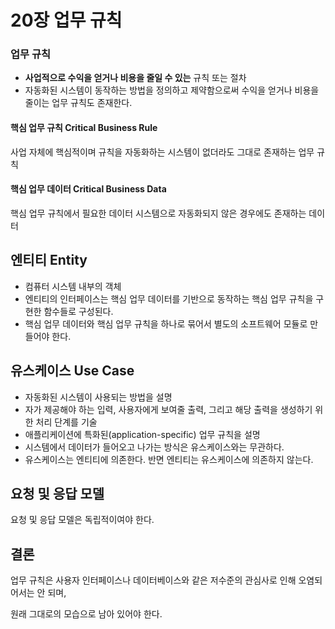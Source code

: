 # 20장 업무 규칙

### 업무 규칙
- **사업적으로 수익을 얻거나 비용을 줄일 수 있는** 규칙 또는 절차
- 자동화된 시스템이 동작하는 방법을 정의하고 제약함으로써 수익을 얻거나 비용을 줄이는 업무 규칙도 존재한다.

#### 핵심 업무 규칙 Critical Business Rule
사업 자체에 핵심적이며 규칙을 자동화하는 시스템이 없더라도 그대로 존재하는 업무 규칙

#### 핵심 업무 데이터 Critical Business Data
핵심 업무 규칙에서 필요한 데이터
시스템으로 자동화되지 않은 경우에도 존재하는 데이터

## 엔티티 Entity
- 컴퓨터 시스템 내부의 객체
- 엔티티의 인터페이스는 핵심 업무 데이터를 기반으로 동작하는 핵심 업무 규칙을 구현한 함수들로 구성된다.
- 핵심 업무 데이터와 핵심 업무 규칙을 하나로 묶어서 별도의 소프트웨어 모듈로 만들어야 한다.

## 유스케이스 Use Case
- 자동화된 시스템이 사용되는 방법을 설명
- 자가 제공해야 하는 입력, 사용자에게 보여줄 출력, 그리고 해당 출력을 생성하기 위한 처리 단계를 기술
- 애플리케이션에 특화된(application-specific) 업무 규칙을 설명 
- 시스템에서 데이터가 들어오고 나가는 방식은 유스케이스와는 무관하다.
- 유스케이스는 엔티티에 의존한다. 반면 엔티티는 유스케이스에 의존하지 않는다.

## 요청 및 응답 모델

요청 및 응답 모델은 독립적이여야 한다.

## 결론

업무 규칙은 사용자 인터페이스나 데이터베이스와 같은 저수준의 관심사로 인해 오염되어서는 안 되며,

원래 그대로의 모습으로 남아 있어야 한다.
